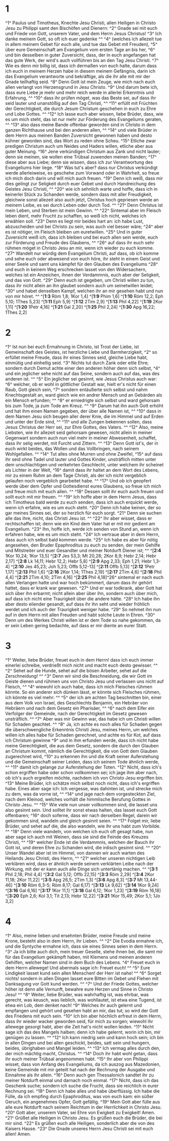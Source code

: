 # 1
^1^ Paulus und Timotheus, Knechte Jesu Christi, allen Heiligen in Christo Jesu zu Philippi samt den Bischöfen und Dienern: ^2^ Gnade sei mit euch und Friede von Gott, unserem Vater, und dem Herrn Jesus Christus! ^3^ Ich danke meinem Gott, so oft ich euer gedenke ^^ ^4^ (welches ich allezeit tue in allem meinem Gebet für euch alle, und tue das Gebet mit Freuden), ^5^ über eure Gemeinschaft am Evangelium vom ersten Tage an bis her, ^6^ und bin desselben in guter Zuversicht, dass, der in euch angefangen hat das gute Werk, der wird's auch vollführen bis an den Tag Jesu Christi. ^7^ Wie es denn mir billig ist, dass ich dermaßen von euch halte, darum dass ich euch in meinem Herzen habe in diesem meinem Gefängnis, darin ich das Evangelium verantworte und bekräftige, als die ihr alle mit mir der Gnade teilhaftig seid. ^8^ Denn Gott ist mein Zeuge, wie mich nach euch allen verlangt von Herzensgrund in Jesu Christo. ^9^ Und darum bete ich, dass eure Liebe je mehr und mehr reich werde in allerlei Erkenntnis und Erfahrung, ^^ ^10^ dass ihr prüfen möget, was das Beste sei, auf dass ihr seid lauter und unanstößig auf den Tag Christi, ^^ ^11^ erfüllt mit Früchten der Gerechtigkeit, die durch Jesum Christum geschehen in euch zu Ehre und Lobe Gottes. ^^ ^12^ Ich lasse euch aber wissen, liebe Brüder, dass, wie es um mich steht, das ist nur mehr zur Förderung des Evangeliums geraten, ^^ ^13^ also dass meine Bande offenbar geworden sind in Christo in dem ganzen Richthause und bei den anderen allen, ^^ ^14^ und viele Brüder in dem Herrn aus meinen Banden Zuversicht gewonnen haben und desto kühner geworden sind, das Wort zu reden ohne Scheu. ^15^ Etliche zwar predigen Christum auch um Neides und Haders willen, etliche aber aus guter Meinung. ^16^ Jene verkündigen Christum aus Zank und nicht lauter; denn sie meinen, sie wollen eine Trübsal zuwenden meinen Banden; ^17^ diese aber aus Liebe; denn sie wissen, dass ich zur Verantwortung des Evangeliums hier liege. ^18^ Was tut's aber? dass nur Christus verkündigt werde allerleiweise, es geschehe zum Vorwand oder in Wahrheit, so freue ich mich doch darin und will mich auch freuen. ^19^ Denn ich weiß, dass mir dies gelingt zur Seligkeit durch euer Gebet und durch Handreichung des Geistes Jesu Christi, ^^ ^20^ wie ich sehnlich warte und hoffe, dass ich in keinerlei Stück zu Schanden werde, sondern dass mit aller Freudigkeit, gleichwie sonst allezeit also auch jetzt, Christus hoch gepriesen werde an meinem Leibe, es sei durch Leben oder durch Tod. ^^ ^21^ Denn Christus ist mein Leben, und Sterben ist mein Gewinn. ^^ ^22^ Sintemal aber im Fleisch leben dient, mehr Frucht zu schaffen, so weiß ich nicht, welches ich erwählen soll. ^23^ Denn es liegt mir beides hart an: ich habe Lust, abzuscheiden und bei Christo zu sein, was auch viel besser wäre; ^24^ aber es ist nötiger, im Fleisch bleiben um euretwillen. ^25^ Und in guter Zuversicht weiß ich, dass ich bleiben und bei euch allen sein werde, euch zur Förderung und Freude des Glaubens, ^^ ^26^ auf dass ihr euch sehr rühmen möget in Christo Jesu an mir, wenn ich wieder zu euch komme. ^27^ Wandelt nur würdig dem Evangelium Christi, auf dass, ob ich komme und sehe euch oder abwesend von euch höre, ihr steht in einem Geist und einer Seele und samt uns kämpfet für den Glauben des Evangeliums ^28^ und euch in keinem Weg erschrecken lasset von den Widersachern, welches ist ein Anzeichen, ihnen der Verdammnis, euch aber der Seligkeit, und das von Gott. ^29^ Denn euch ist gegeben, um Christi willen zu tun, dass ihr nicht allein an ihn glaubet sondern auch um seinetwillen leidet; ^30^ und habet denselben Kampf, welchen ihr an mir gesehen habt und nun von mir höret. ^^ 
^[**1:3** Röm 1,8; 1Kor 1,4] ^[**1:9** Phim 1,6] ^[**1:10** Röm 12,2; Eph 5,10; 1Thes 5,23] ^[**1:11** Eph 5,9] ^[**1:12** 2Tim 2,9] ^[**1:13** Phil 4,22] ^[**1:19** 2Kor 1,11] ^[**1:20** 1Petr 4,16] ^[**1:21** Gal 2,20] ^[**1:25** Phil 2,24] ^[**1:30** Apg 16,22; 1Thes 2,2] 
# 2
^1^ Ist nun bei euch Ermahnung in Christo, ist Trost der Liebe, ist Gemeinschaft des Geistes, ist herzliche Liebe und Barmherzigkeit, ^2^ so erfüllet meine Freude, dass ihr eines Sinnes seid, gleiche Liebe habt, einmütig und einhellig seid. ^3^ Nichts tut durch Zank oder eitle Ehre; sondern durch Demut achte einer den anderen höher denn sich selbst, ^4^ und ein jeglicher sehe nicht auf das Seine, sondern auch auf das, was des anderen ist. ^^ ^5^ Ein jeglicher sei gesinnt, wie Jesus Christus auch war: ^6^ welcher, ob er wohl in göttlicher Gestalt war, hielt er's nicht für einen Raub, Gott gleich sein, ^7^ sondern entäußerte sich selbst und nahm Knechtsgestalt an, ward gleich wie ein andrer Mensch und an Gebärden als ein Mensch erfunden; ^^ ^8^ er erniedrigte sich selbst und ward gehorsam bis zum Tode, ja zum Tode am Kreuz. ^^ ^9^ Darum hat ihn auch Gott erhöht und hat ihm einen Namen gegeben, der über alle Namen ist, ^^ ^10^ dass in dem Namen Jesu sich beugen aller derer Knie, die im Himmel und auf Erden und unter der Erde sind, ^^ ^11^ und alle Zungen bekennen sollen, dass Jesus Christus der Herr sei, zur Ehre Gottes, des Vaters. ^^ ^12^ Also, meine Liebsten, wie ihr allezeit seid gehorsam gewesen, nicht allein in meiner Gegenwart sondern auch nun viel mehr in meiner Abwesenheit, schaffet, dass ihr selig werdet, mit Furcht und Zittern. ^^ ^13^ Denn Gott ist's, der in euch wirkt beides, das Wollen und das Vollbringen, nach seinem Wohlgefallen. ^^ ^14^ Tut alles ohne Murren und ohne Zweifel, ^15^ auf dass ihr seid ohne Tadel und lauter und Gottes Kinder, unsträflich mitten unter dem unschlachtigen und verkehrten Geschlecht, unter welchem ihr scheinet als Lichter in der Welt, ^16^ damit dass ihr haltet an dem Wort des Lebens, mir zu einem Ruhm an dem Tage Christi, als der ich nicht vergeblich gelaufen noch vergeblich gearbeitet habe. ^^ ^17^ Und ob ich geopfert werde über dem Opfer und Gottesdienst eures Glaubens, so freue ich mich und freue mich mit euch allen. ^^ ^18^ Dessen sollt ihr euch auch freuen und sollt euch mit mir freuen. ^^ ^19^ Ich hoffe aber in dem Herrn Jesus, dass ich Timotheus bald werde zu euch senden, dass ich auch erquickt werde, wenn ich erfahre, wie es um euch steht. ^20^ Denn ich habe keinen, der so gar meines Sinnes sei, der so herzlich für euch sorgt. ^21^ Denn sie suchen alle das ihre, nicht, das Christi Jesu ist. ^^ ^22^ Ihr aber wisset, dass er rechtschaffen ist; denn wie ein Kind dem Vater hat er mit mir gedient am Evangelium. ^23^ Ihn, hoffe ich, werde ich senden von Stund an, wenn ich erfahren habe, wie es um mich steht. ^24^ Ich vertraue aber in dem Herrn, dass auch ich selbst bald kommen werde. ^25^ Ich habe es aber für nötig angesehen, den Bruder Epaphroditus zu euch zu senden, der mein Gehilfe und Mitstreiter und euer Gesandter und meiner Notdurft Diener ist; 
^^ 
^[**2:4** 1Kor 10,24; 1Kor 13,5] ^[**2:7** Jes 53,3; Mt 20,28; 2Kor 8,9; Hebr 2,14; Hebr 2,17] ^[**2:8** Lk 14,11; Hebr 12,2; Hebr 5,8] ^[**2:9** Apg 2,33; Eph 1,21; Hebr 1,3-4] ^[**2:10** Jes 45,23; Joh 5,23; Offb 5,12-13] ^[**2:11** Offb 5,13] ^[**2:12** 1Petr 1,17] ^[**2:13** Phil 1,6] ^[**2:16** 2Kor 1,14; 1Thes 2,19] ^[**2:17** 2Tim 4,6] ^[**2:18** Phil 4,4] ^[**2:21** 2Tim 4,10; 2Tim 4,16] ^[**2:25** Phil 4,18]^26^ sintemal er nach euch allen Verlangen hatte und war hoch bekümmert, darum dass ihr gehört hattet, dass er krank war gewesen. ^27^ Und er war todkrank, aber Gott hat sich über ihn erbarmt; nicht allein aber über ihn, sondern auch über mich, auf dass ich nicht eine Traurigkeit über die andere hätte. ^28^ Ich habe ihn aber desto eilender gesandt, auf dass ihr ihn seht und wieder fröhlich werdet und ich auch der Traurigkeit weniger habe. ^29^ So nehmet ihn nun auf in dem Herrn mit allen Freuden und habt solche Leute in Ehren. ^30^ Denn um des Werkes Christi willen ist er dem Tode so nahe gekommen, da er sein Leben gering bedachte, auf dass er mir diente an eurer Statt.
# 3
^1^ Weiter, liebe Brüder, freuet euch in dem Herrn! dass ich euch immer einerlei schreibe, verdrießt mich nicht und macht euch desto gewisser. ^^ ^2^ Sehet auf die Hunde, sehet auf die bösen Arbeiter, sehet auf die Zerschneidung! ^^ ^3^ Denn wir sind die Beschneidung, die wir Gott im Geiste dienen und rühmen uns von Christo Jesu und verlassen uns nicht auf Fleisch, ^^ ^4^ wiewohl ich auch habe, dass ich mich Fleisches rühmen könnte. So ein anderer sich dünken lässt, er könnte sich Fleisches rühmen, ich könnte es viel mehr: ^^ ^5^ der ich am achten Tag beschnitten bin, einer aus dem Volk von Israel, des Geschlechts Benjamin, ein Hebräer von Hebräern und nach dem Gesetz ein Pharisäer, ^^ ^6^ nach dem Eifer ein Verfolger der Gemeinde, nach der Gerechtigkeit im Gesetz gewesen unsträflich. ^^ ^7^ Aber was mir Gewinn war, das habe ich um Christi willen für Schaden geachtet. ^^ ^8^ Ja, ich achte es noch alles für Schaden gegen die überschwengliche Erkenntnis Christi Jesu, meines Herrn, um welches willen ich alles habe für Schaden gerechnet, und achte es für Kot, auf dass ich Christum gewinne ^9^ und in ihm erfunden werde, dass ich nicht habe meine Gerechtigkeit, die aus dem Gesetz, sondern die durch den Glauben an Christum kommt, nämlich die Gerechtigkeit, die von Gott dem Glauben zugerechnet wird, ^10^ zu erkennen ihn und die Kraft seiner Auferstehung und die Gemeinschaft seiner Leiden, dass ich seinem Tode ähnlich werde, ^^ ^11^ damit ich gelange zur Auferstehung der Toten. ^12^ Nicht, dass ich's schon ergriffen habe oder schon vollkommen sei; ich jage ihm aber nach, ob ich's auch ergreifen möchte, nachdem ich von Christo Jesu ergriffen bin. ^13^ Meine Brüder, ich schätze mich selbst noch nicht, dass ich's ergriffen habe. Eines aber sage ich: Ich vergesse, was dahinten ist, und strecke mich zu dem, was da vorne ist, ^^ ^14^ und jage nach dem vorgesteckten Ziel, nach dem Kleinod, welches vorhält die himmlische Berufung Gottes in Christo Jesu. ^^ ^15^ Wie viele nun unser vollkommen sind, die lasset uns also gesinnt sein. Und solltet ihr sonst etwas halten, das lasset euch Gott offenbaren; ^16^ doch soferne, dass wir nach derselben Regel, darein wir gekommen sind, wandeln und gleich gesinnt seien. ^^ ^17^ Folget mir, liebe Brüder, und sehet auf die, die also wandeln, wie ihr uns habt zum Vorbilde. ^^ ^18^ Denn viele wandeln, von welchen ich euch oft gesagt habe, nun aber sage ich auch mit Weinen, dass sie sind die Feinde des Kreuzes Christi, ^^ ^19^ welcher Ende ist die Verdammnis, welchen der Bauch ihr Gott ist, und deren Ehre zu Schanden wird, die irdisch gesinnt sind. ^^ ^20^ Unser Wandel aber ist im Himmel, von dannen wir auch warten des Heilands Jesu Christi, des Herrn, ^^ ^21^ welcher unseren nichtigen Leib verklären wird, dass er ähnlich werde seinem verklärten Leibe nach der Wirkung, mit der er kann auch alle Dinge sich untertänig machen. ^^ 
^[**3:1** Phil 2,18; Phil 4,4] ^[**3:2** Gal 5,12; Offb 22,15] ^[**3:3** Röm 2,29] ^[**3:4** 2Kor 11,18; 2Kor 11,22] ^[**3:5** Apg 26,5; 2Tim 1,3] ^[**3:6** Apg 8,3] ^[**3:7** Mt 13,44-46] ^[**3:10** Röm 6,3-5; Röm 8,17; Gal 6,17] ^[**3:13** Lk 9,62] ^[**3:14** 1Kor 9,24] ^[**3:16** Gal 6,16] ^[**3:17** 1Kor 11,1] ^[**3:18** Gal 6,12; 1Kor 1,23] ^[**3:19** Röm 16,18] ^[**3:20** Eph 2,6; Kol 3,1; Tit 2,13; Hebr 12,22] ^[**3:21** 1Kor 15,49; 2Kor 5,1; 1Jo 3,2] 
# 4
^1^ Also, meine lieben und ersehnten Brüder, meine Freude und meine Krone, besteht also in dem Herrn, ihr Lieben. ^^ ^2^ Die Evodia ermahne ich, und die Syntyche ermahne ich, dass sie eines Sinnes seien in dem Herrn. ^3^ Ja ich bitte auch dich, mein treuer Geselle, stehe ihnen bei, die samt mir für das Evangelium gekämpft haben, mit Klemens und meinen anderen Gehilfen, welcher Namen sind in dem Buch des Lebens. ^4^ Freuet euch in dem Herrn allewege! Und abermals sage ich: Freuet euch! ^^ ^5^ Eure Lindigkeit lasset kund sein allen Menschen! der Herr ist nahe! ^^ ^6^ Sorget nichts! sondern in allen Dingen lasset eure Bitten im Gebet und Flehen mit Danksagung vor Gott kund werden. ^^ ^7^ Und der Friede Gottes, welcher höher ist denn alle Vernunft, bewahre eure Herzen und Sinne in Christo Jesu! ^^ ^8^ Weiter, liebe Brüder, was wahrhaftig ist, was ehrbar, was gerecht, was keusch, was lieblich, was wohllautet, ist etwa eine Tugend, ist etwa ein Lob, dem denket nach! ^9^ Welches ihr auch gelernt und empfangen und gehört und gesehen habt an mir, das tut; so wird der Gott des Friedens mit euch sein. ^10^ Ich bin aber höchlich erfreut in dem Herrn, dass ihr wieder wacker geworden seid, für mich zu sorgen; wiewohl ihr allewege gesorgt habt, aber die Zeit hat's nicht wollen leiden. ^11^ Nicht sage ich das des Mangels halben; denn ich habe gelernt, worin ich bin, mir genügen zu lassen. ^^ ^12^ Ich kann niedrig sein und kann hoch sein; ich bin in allen Dingen und bei allen geschickt, beides, satt sein und hungern, beides, übrighaben und Mangel leiden. ^^ ^13^ Ich vermag alles durch den, der mich mächtig macht, Christus. ^^ ^14^ Doch ihr habt wohl getan, dass ihr euch meiner Trübsal angenommen habt. ^15^ Ihr aber von Philippi wisset, dass von Anfang des Evangeliums, da ich auszog aus Mazedonien, keine Gemeinde mit mir geteilt hat nach der Rechnung der Ausgabe und Einnahme als ihr allein. ^16^ Denn auch gen Thessalonich sandtet ihr zu meiner Notdurft einmal und darnach noch einmal. ^17^ Nicht, dass ich das Geschenk suche; sondern ich suche die Frucht, dass sie reichlich in eurer Rechnung sei. ^18^ Denn ich habe alles und habe überflüssig. Ich habe die Fülle, da ich empfing durch Epaphroditus, was von euch kam: ein süßer Geruch, ein angenehmes Opfer, Gott gefällig. ^19^ Mein Gott aber fülle aus alle eure Notdurft nach seinem Reichtum in der Herrlichkeit in Christo Jesu. ^20^ Gott aber, unserem Vater, sei Ehre von Ewigkeit zu Ewigkeit! Amen. ^21^ Grüßet alle Heiligen in Christo Jesu. Es grüßen euch die Brüder, die bei mir sind. ^22^ Es grüßen euch alle Heiligen, sonderlich aber die von des Kaisers Hause. ^23^ Die Gnade unseres Herrn Jesu Christi sei mit euch allen! Amen.